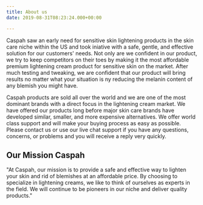 ```yaml
---
title: About us
date: 2019-08-31T08:23:24.000+00:00

---
```

Caspah saw an early need for sensitive skin lightening products in the skin care niche within the US and took iniative with a safe, gentle, and effective solution for our customers' needs. Not only are we confident in our product, we try to keep competitors on their toes by making it the most affordable premium lightening cream product for sensitive skin on the market. After much testing and tweaking, we are confident that our product will bring results no matter what your situation is ny reducing the melanin content of any blemish you might have.

Caspah products are sold all over the world and we are one of the most dominant brands with a direct focus in the lightening cream market. We have offered our products long before major skin care brands have developed similar, smaller, and more expensive alternatives. We offer world class support and will make your buying process as easy as possible. Please contact us or use our live chat support if you have any questions, concerns, or problems and you will receive a reply very quickly.

## Our Mission Caspah

"At Caspah, our mission is to provide a safe and effective way to lighten your skin and rid of blemishes at an affordable price. By choosing to specialize in lightening creams, we like to think of ourselves as experts in the field. We will continue to be pioneers in our niche and deliver quality products."